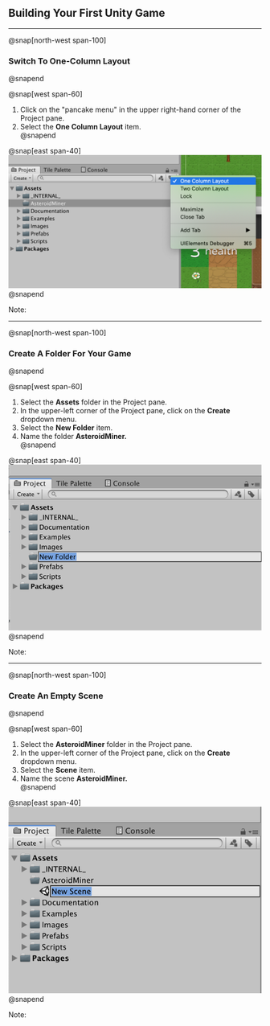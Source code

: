 ## Building Your First Unity Game

---

@snap[north-west span-100]
### Switch To One-Column Layout
@snapend

@snap[west span-60]
1. Click on the "pancake menu" in the upper right-hand corner of the Project pane.  
2. Select the **One Column Layout** item.  
@snapend

@snap[east span-40]
![](units/4/assignments/2-first-unity-game/assets/one-column-layout.png)
@snapend

Note:

---

@snap[north-west span-100]
### Create A Folder For Your Game
@snapend

@snap[west span-60]
1. Select the **Assets** folder in the Project pane.  
2. In the upper-left corner of the Project pane, click on the **Create** dropdown menu.  
3. Select the **New Folder** item.  
4. Name the folder **AsteroidMiner.**  
@snapend

@snap[east span-40]
![](units/4/assignments/2-first-unity-game/assets/new-folder.png)
@snapend

Note:

---

@snap[north-west span-100]
### Create An Empty Scene
@snapend

@snap[west span-60]
1. Select the **AsteroidMiner** folder in the Project pane.  
2. In the upper-left corner of the Project pane, click on the **Create** dropdown menu.  
3. Select the **Scene** item.  
4. Name the scene **AsteroidMiner.**  
@snapend

@snap[east span-40]
![](units/4/assignments/2-first-unity-game/assets/new-scene.png)
@snapend

Note:

